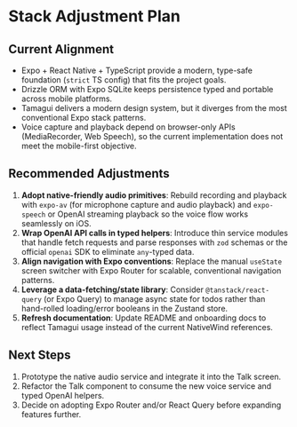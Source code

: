 # Stack Adjustment Plan

## Current Alignment
- Expo + React Native + TypeScript provide a modern, type-safe foundation (`strict` TS config) that fits the project goals.
- Drizzle ORM with Expo SQLite keeps persistence typed and portable across mobile platforms.
- Tamagui delivers a modern design system, but it diverges from the most conventional Expo stack patterns.
- Voice capture and playback depend on browser-only APIs (MediaRecorder, Web Speech), so the current implementation does not meet the mobile-first objective.

## Recommended Adjustments
1. **Adopt native-friendly audio primitives**: Rebuild recording and playback with `expo-av` (for microphone capture and audio playback) and `expo-speech` or OpenAI streaming playback so the voice flow works seamlessly on iOS.
2. **Wrap OpenAI API calls in typed helpers**: Introduce thin service modules that handle fetch requests and parse responses with `zod` schemas or the official `openai` SDK to eliminate `any`-typed data.
3. **Align navigation with Expo conventions**: Replace the manual `useState` screen switcher with Expo Router for scalable, conventional navigation patterns.
4. **Leverage a data-fetching/state library**: Consider `@tanstack/react-query` (or Expo Query) to manage async state for todos rather than hand-rolled loading/error booleans in the Zustand store.
5. **Refresh documentation**: Update README and onboarding docs to reflect Tamagui usage instead of the current NativeWind references.

## Next Steps
1. Prototype the native audio service and integrate it into the Talk screen.
2. Refactor the Talk component to consume the new voice service and typed OpenAI helpers.
3. Decide on adopting Expo Router and/or React Query before expanding features further.
